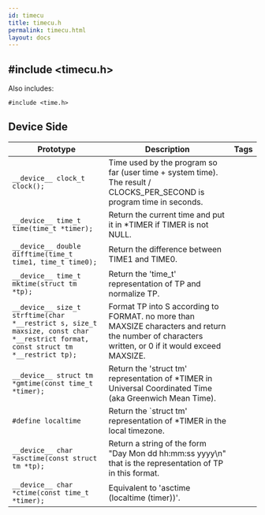 ```yaml
---
id: timecu
title: timecu.h
permalink: timecu.html
layout: docs
---
```


## #include <timecu.h>

Also includes:
```
#include <time.h>
```

## Device Side
Prototype | Description | Tags
--- | --- | :---:
```__device__ clock_t clock();``` | Time used by the program so far (user time + system time). The result / CLOCKS_PER_SECOND is program time in seconds.
```__device__ time_t time(time_t *timer);``` | Return the current time and put it in *TIMER if TIMER is not NULL.
```__device__ double difftime(time_t time1, time_t time0);``` | Return the difference between TIME1 and TIME0.
```__device__ time_t mktime(struct tm *tp);``` | Return the 'time_t' representation of TP and normalize TP.
```__device__ size_t strftime(char *__restrict s, size_t maxsize, const char *__restrict format, const struct tm *__restrict tp);``` | Format TP into S according to FORMAT. no more than MAXSIZE characters and return the number of characters written, or 0 if it would exceed MAXSIZE.
```__device__ struct tm *gmtime(const time_t *timer);``` | Return the 'struct tm' representation of *TIMER in Universal Coordinated Time (aka Greenwich Mean Time).
```#define localtime``` | Return the `struct tm' representation of *TIMER in the local timezone.
```__device__ char *asctime(const struct tm *tp);``` | Return a string of the form "Day Mon dd hh:mm:ss yyyy\n" that is the representation of TP in this format.
```__device__ char *ctime(const time_t *timer);``` | Equivalent to 'asctime (localtime (timer))'.
